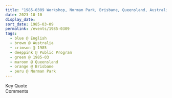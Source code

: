 ```yaml
---
title: "1985-0309 Workshop, Norman Park, Brisbane, Queensland, Australia"
date: 2023-10-10
display_date: 
sort_date: 1985-03-09
permalink: /events/1985-0309
tags:
  - blue @ English
  - brown @ Australia
  - crimson @ 1985
  - deeppink @ Public Program
  - green @ 1985-03
  - maroon @ Queensland
  - orange @ Brisbane
  - peru @ Norman Park
---
```


<wave-list>
  <list-title color="green" width="75">Key Quote</list-title>
  <list-item color="BlanchedAlmond"  width="200"></list-item>
  <list-item color="Lavender"></list-item>
  <list-item color="BlanchedAlmond"></list-item>
</wave-list>

<br>

<wave-list>
  <list-title color="green" width="75">Comments</list-title>
  <list-item color="BlanchedAlmond"  width="200"></list-item>
  <list-item color="Lavender"></list-item>
  <list-item color="BlanchedAlmond"></list-item>
</wave-list>